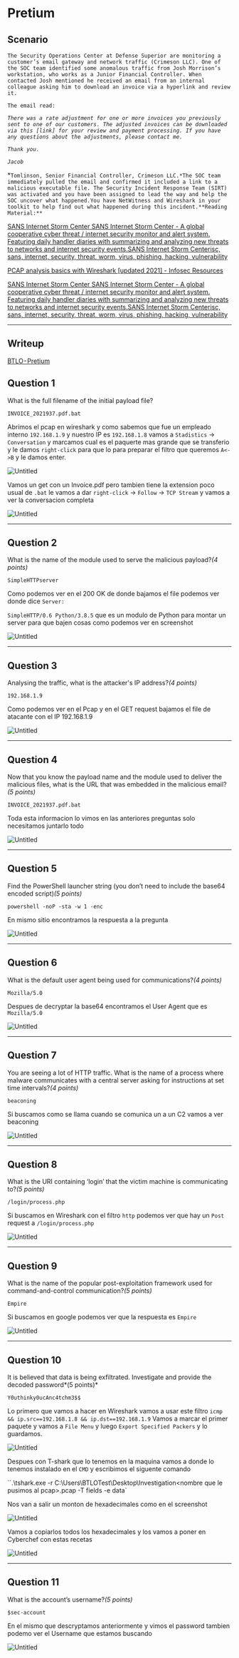 # Pretium

## Scenario

`The Security Operations Center at Defense Superior are monitoring a customer’s email gateway and network traffic (Crimeson LLC). One of the SOC team identified some anomalous traffic from Josh Morrison’s workstation, who works as a Junior Financial Controller. When contacted Josh mentioned he received an email from an internal colleague asking him to download an invoice via a hyperlink and review it.`

 `The email read:`

*`There was a rate adjustment for one or more invoices you previously sent to one of our customers. The adjusted invoices can be downloaded via this [link] for your review and payment processing. If you have any questions about the adjustments, please contact me.`*

*`Thank you.`*

*`Jacob`*

 *`Tomlinson, Senior Financial Controller, Crimeson LLC.*The SOC team immediately pulled the email and confirmed it included a link to a malicious executable file. The Security Incident Response Team (SIRT) was activated and you have been assigned to lead the way and help the SOC uncover what happened.You have NetWitness and Wireshark in your toolkit to help find out what happened during this incident.**Reading Material:**`

[SANS Internet Storm Center SANS Internet Storm Center - A global cooperative cyber threat / internet security monitor and alert system. Featuring daily handler diaries with summarizing and analyzing new threats to networks and internet security events.SANS Internet Storm Centerisc, sans, internet, security, threat, worm, virus, phishing, hacking, vulnerability](https://isc.sans.edu/forums/diary/An+Introduction+to+RSA+Netwitness+Investigator/18199/)

[PCAP analysis basics with Wireshark [updated 2021] - Infosec Resources](https://resources.infosecinstitute.com/topic/pcap-analysis-basics-with-wireshark/)

[SANS Internet Storm Center SANS Internet Storm Center - A global cooperative cyber threat / internet security monitor and alert system. Featuring daily handler diaries with summarizing and analyzing new threats to networks and internet security events.SANS Internet Storm Centerisc, sans, internet, security, threat, worm, virus, phishing, hacking, vulnerability](https://isc.sans.edu/forums/diary/Packet+Tricks+with+xxd/10306/)

---

## Writeup

[BTLO - Pretium](https://medium.com/btlo-investigation-solutions/btlo-pretium-db6d8e8b3608)

## Question 1

What is the full filename of the initial payload file?

`INVOICE_2021937.pdf.bat`

Abrimos el pcap en wireshark y como sabemos que fue un empleado interno `192.168.1.9` y nuestro IP es `192.168.1.8` vamos a `Stadistics` → `Conversation` y marcamos cual es el paquerte mas grande que se transferio y le damos `right-click` para que lo para preparar el filtro que queremos `A<->B` y le damos enter.

![Untitled](Untitled.png)

Vamos un get con un Invoice.pdf pero tambien tiene la extension poco usual de `.bat` le vamos a dar `right-click` → `Follow` → `TCP Stream` y vamos a ver la conversacion completa

![Untitled](Pretium%207efaa/Untitled%201.png)

---

## Question 2

What is the name of the module used to serve the malicious payload?*(4 points)*

`SimpleHTTPserver`

Como podemos ver en el 200 OK de donde bajamos el file podemos ver donde dice `Server:`

`SimpleHTTP/0.6 Python/3.8.5` que es un modulo de Python para montar un server para que bajen cosas como podemos ver en screenshot

![Untitled](Pretium%207efaa/Untitled%202.png)

---

## Question 3

Analysing the traffic, what is the attacker's IP address?*(4 points)*

`192.168.1.9`

Como podemos ver en el Pcap y en el GET request bajamos el file de atacante con el IP 192.168.1.9

![Untitled](Pretium%207efaa/Untitled%203.png)

---

## Question 4

Now that you know the payload name and the module used to deliver the malicious files, what is the URL that was embedded in the malicious email?*(5 points)*

`INVOICE_2021937.pdf.bat`

Toda esta informacion lo vimos en las anteriores preguntas solo necesitamos juntarlo todo

![Untitled](Pretium%207efaa/Untitled%204.png)

---

## Question 5

Find the PowerShell launcher string (you don’t need to include the base64 encoded script)*(5 points)*

`powershell -noP -sta -w 1 -enc`

En mismo sitio encontramos la respuesta a la pregunta

![Untitled](Pretium%207efaa/Untitled%205.png)

---

## Question 6

What is the default user agent being used for communications?*(4 points)*

`Mozilla/5.0`

Despues de decryptar la base64 encontramos el User Agent que es `Mozilla/5.0`

![Untitled](Pretium%207efaa/Untitled%206.png)

---

## Question 7

You are seeing a lot of HTTP traffic. What is the name of a process where malware communicates with a central server asking for instructions at set time intervals?*(4 points)*

`beaconing`

Si buscamos como se llama cuando se comunica un a un C2 vamos a ver beaconing

![Untitled](Pretium%207efaa/Untitled%207.png)

---

## Question 8

What is the URI containing ‘login’ that the victim machine is communicating to?*(5 points)*

`/login/process.php`

Si buscamos en Wireshark con el filtro `http` podemos ver que hay un `Post` request a `/login/process.php`

![Untitled](Pretium%207efaa/Untitled%208.png)

---

## Question 9

What is the name of the popular post-exploitation framework used for command-and-control communication?*(5 points)*

`Empire`

Si buscamos en google podemos ver que la respuesta es `Empire`

![Untitled](Pretium%207efaa/Untitled%209.png)

---

## Question 10

It is believed that data is being exfiltrated. Investigate and provide the decoded password*(5 points)*

`Y0uthinky0ucAnc4tchm3$$`

Lo primero que vamos a hacer en Wireshark vamos a usar este filtro `icmp && ip.src==192.168.1.8 && ip.dst==192.168.1.9` Vamos a marcar el primer paquete y vamos a `File Menu` y luego `Export Specified Packers` y lo guardamos.

![Untitled](Pretium%207efaa/Untitled%2010.png)

Despues con T-shark que lo tenemos en la maquina vamos a donde lo tenemos instalado en el `CMD` y escribimos el siguente comando

``.\tshark.exe -r C:\Users\BTLOTest\Desktop\Investigation\<nombre que le pusimos al pcap>.pcap -T fields -e data`

Nos van a salir un monton de hexadecimales como en el screenshot

![Untitled](Pretium%207efaa/Untitled%2011.png)

Vamos a copiarlos todos los hexadecimales y los vamos a poner en Cyberchef con estas recetas

![Untitled](Pretium%207efaa/Untitled%2012.png)

---

## Question 11

What is the account’s username?*(5 points)*

`$sec-account`

En el mismo que descryptamos anteriormente y vimos el password tambien podemo ver el Username que estamos buscando

![Untitled](Pretium%207efaa/Untitled%2013.png)
